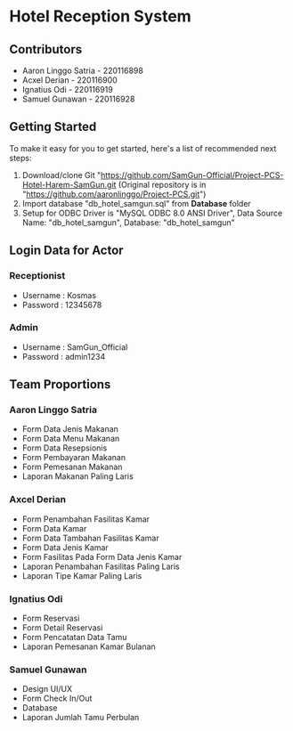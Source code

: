# Hotel Reception System

## Contributors
* Aaron Linggo Satria - 220116898
* Acxel Derian - 220116900
* Ignatius Odi - 220116919
* Samuel Gunawan - 220116928

## Getting Started
To make it easy for you to get started, here's a list of recommended next steps:

1. Download/clone Git "https://github.com/SamGun-Official/Project-PCS-Hotel-Harem-SamGun.git (Original repository is in "https://github.com/aaronlinggo/Project-PCS.git")
2. Import database "db_hotel_samgun.sql" from **Database** folder
3. Setup for ODBC Driver is "MySQL ODBC 8.0 ANSI Driver", Data Source Name: "db_hotel_samgun", Database: "db_hotel_samgun"

## Login Data for Actor

### Receptionist
* Username : Kosmas
* Password : 12345678

### Admin
* Username : SamGun_Official
* Password : admin1234

## Team Proportions

### Aaron Linggo Satria
* Form Data Jenis Makanan
* Form Data Menu Makanan
* Form Data Resepsionis
* Form Pembayaran Makanan
* Form Pemesanan Makanan
* Laporan Makanan Paling Laris

### Axcel Derian
* Form Penambahan Fasilitas Kamar
* Form Data Kamar
* Form Data Tambahan Fasilitas Kamar
* Form Data Jenis Kamar
* Form Fasilitas Pada Form Data Jenis Kamar
* Laporan Penambahan Fasilitas Paling Laris
* Laporan Tipe Kamar Paling Laris

### Ignatius Odi
* Form Reservasi
* Form Detail Reservasi
* Form Pencatatan Data Tamu
* Laporan Pemesanan Kamar Bulanan

### Samuel Gunawan
* Design UI/UX
* Form Check In/Out
* Database
* Laporan Jumlah Tamu Perbulan
